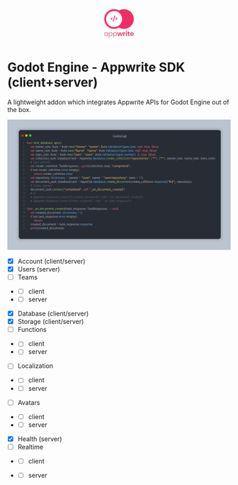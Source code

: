 <p align="center"><img src="addons/appwrite-sdk/icon.svg" width="80px"/></p>

# Godot Engine - Appwrite SDK (client+server)
A lightweight addon which integrates Appwrite APIs for Godot Engine out of the box.  

![database_apis_2](imgs/database_apis_2.png)

- [X] Account (client/server)
- [X] Users (server)
- [ ] Teams 
- - [ ] client
- - [ ] server
- [X] Database (client/server)
- [X] Storage  (client/server)
- [ ] Functions 
- - [ ] client
- - [ ] server
- [ ] Localization 
- - [ ] client
- - [ ] server
- [ ] Avatars 
- - [ ] client
- - [ ] server
- [X] Health (server)
- [ ] Realtime 
- - [ ] client
- - [ ] server

